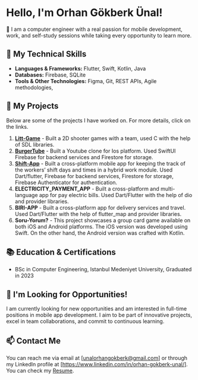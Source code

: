 # Hello, I'm Orhan Gökberk Ünal!

👋 I am a computer engineer with a real passion for mobile development, work, and self-study sessions while taking every opportunity to learn more.

## 🚀 My Technical Skills
- **Languages & Frameworks:** Flutter, Swift, Kotlin, Java
- **Databases:** Firebase, SQLite
- **Tools & Other Technologies:** Figma, Git, REST APIs, Agile methodologies,

## 💼 My Projects
Below are some of the projects I have worked on. For more details, click on the links.

1. **[Litt-Game](https://github.com/frekons/litt-game)** - Built a 2D shooter games with a team, used C with the help of SDL libraries. 
2. **[BurgerTube](https://github.com/GokberkUnal/BurgerTube)** - Built a Youtube clone for Ios platform. Used SwiftUI Firebase for backend services and Firestore for storage.
3. **[Shift-App](https://github.com/GokberkUnal/shift_app)** - Built a cross-platform mobile app for keeping the track of the workers’ shift days and times in a hybrid work module. Used Dart/flutter, Firebase for backend services, Firestore for storage, Firebase Authenticator for authentication.  
4. **ELECTRICITY_PAYMENT_APP** - Built a cross-platform and multi-language app for pay electric bills. Used Dart/Flutter with the help of dio and provider libraries.
5. **BIRI-APP** - Built a cross-platform app for delivery services and travel. Used Dart/Flutter with the help of flutter_map and provider libraries.
6. **Soru-Yorum?** - This project showcases a group card game available on both iOS and Android platforms. The iOS version was developed using Swift. On the other hand, the Android version was crafted with Kotlin.

## 📚 Education & Certifications
- BSc in Computer Engineering, Istanbul Medeniyet University, Graduated in 2023


## 🎯 I'm Looking for Opportunities!
I am currently looking for new opportunities and am interested in full-time positions in mobile app development. I aim to be part of innovative projects, excel in team collaborations, and commit to continuous learning.

## 📫 Contact Me
You can reach me via email at [unalorhangokberk@gmail.com] or through my LinkedIn profile at [https://www.linkedin.com/in/orhan-gokberk-unal/]. You can check my [Resume](https://github.com/GokberkUnal/resume).


